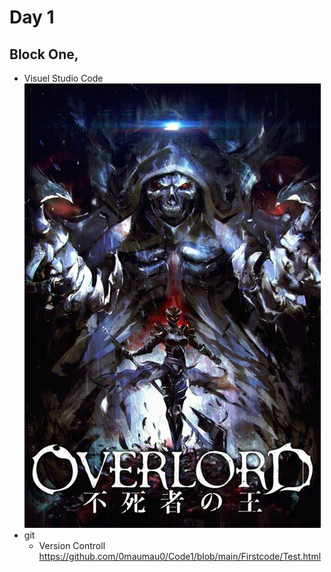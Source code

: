 # Day 1
## Block One,
* Visuel Studio Code
![ALT-TEXT](OverlordTitle.jpg)
* git
    * Version Controll
    <https://github.com/0maumau0/Code1/blob/main/Firstcode/Test.html>
